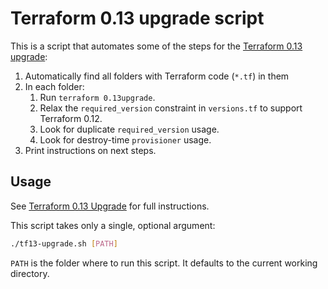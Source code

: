 # Terraform 0.13 upgrade script

This is a script that automates some of the steps for the [Terraform 0.13 
upgrade](https://www.notion.so/gruntwork/Terraform-0-13-Upgrade-0c88a38ab19e4f588d253c1733259bcd):

1. Automatically find all folders with Terraform code (`*.tf`) in them
1. In each folder:
    1. Run `terraform 0.13upgrade`.
    1. Relax the `required_version` constraint in `versions.tf` to support Terraform 0.12.
    1. Look for duplicate `required_version` usage.
    1. Look for destroy-time `provisioner` usage.
1. Print instructions on next steps.



## Usage

See [Terraform 0.13 Upgrade](https://www.notion.so/gruntwork/Terraform-0-13-Upgrade-0c88a38ab19e4f588d253c1733259bcd)
for full instructions. 

This script takes only a single, optional argument:

```bash
./tf13-upgrade.sh [PATH]
```

`PATH` is the folder where to run this script. It defaults to the current working directory. 
 
